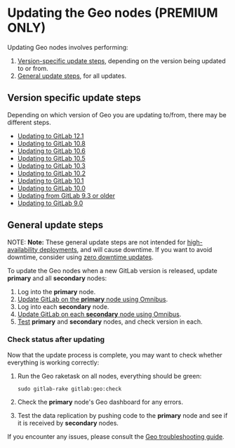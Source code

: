 # Updating the Geo nodes **(PREMIUM ONLY)**

Updating Geo nodes involves performing:

1. [Version-specific update steps](#version-specific-update-steps), depending on the
   version being updated to or from.
1. [General update steps](#general-update-steps), for all updates.

## Version specific update steps

Depending on which version of Geo you are updating to/from, there may be
different steps.

- [Updating to GitLab 12.1](version_specific_updates.md#updating-to-gitlab-121)
- [Updating to GitLab 10.8](version_specific_updates.md#updating-to-gitlab-108)
- [Updating to GitLab 10.6](version_specific_updates.md#updating-to-gitlab-106)
- [Updating to GitLab 10.5](version_specific_updates.md#updating-to-gitlab-105)
- [Updating to GitLab 10.3](version_specific_updates.md#updating-to-gitlab-103)
- [Updating to GitLab 10.2](version_specific_updates.md#updating-to-gitlab-102)
- [Updating to GitLab 10.1](version_specific_updates.md#updating-to-gitlab-101)
- [Updating to GitLab 10.0](version_specific_updates.md#updating-to-gitlab-100)
- [Updating from GitLab 9.3 or older](version_specific_updates.md#updating-from-gitlab-93-or-older)
- [Updating to GitLab 9.0](version_specific_updates.md#updating-to-gitlab-90)

## General update steps

NOTE: **Note:** These general update steps are not intended for [high-availability deployments](https://docs.gitlab.com/omnibus/update/README.html#multi-node--ha-deployment), and will cause downtime. If you want to avoid downtime, consider using [zero downtime updates](https://docs.gitlab.com/omnibus/update/README.html#zero-downtime-updates).

To update the Geo nodes when a new GitLab version is released, update **primary**
and all **secondary** nodes:

1. Log into the **primary** node.
1. [Update GitLab on the **primary** node using Omnibus](https://docs.gitlab.com/omnibus/update/README.html).
1. Log into each **secondary** node.
1. [Update GitLab on each **secondary** node using Omnibus](https://docs.gitlab.com/omnibus/update/README.html).
1. [Test](#check-status-after-updating) **primary** and **secondary** nodes, and check version in each.

### Check status after updating

Now that the update process is complete, you may want to check whether
everything is working correctly:

1. Run the Geo raketask on all nodes, everything should be green:

   ```shell
   sudo gitlab-rake gitlab:geo:check
   ```

1. Check the **primary** node's Geo dashboard for any errors.
1. Test the data replication by pushing code to the **primary** node and see if it
   is received by **secondary** nodes.

If you encounter any issues, please consult the [Geo troubleshooting guide](troubleshooting.md).
